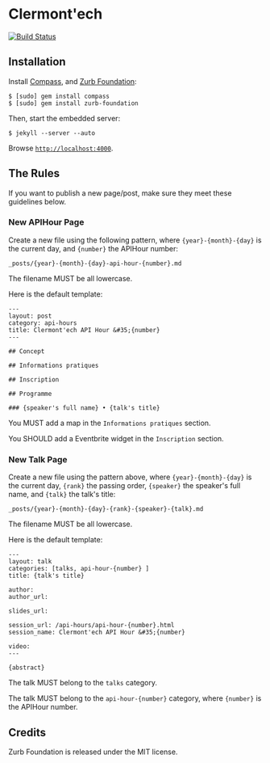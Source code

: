 Clermont'ech
============

[![Build
Status](https://travis-ci.org/clermontech/clermontech.github.com.png?branch=master)](https://travis-ci.org/clermontech/clermontech.github.com)

## Installation

Install [Compass](http://compass-style.org/), and [Zurb
Foundation](http://foundation.zurb.com/docs/sass.html):

    $ [sudo] gem install compass
    $ [sudo] gem install zurb-foundation

Then, start the embedded server:

    $ jekyll --server --auto

Browse [`http://localhost:4000`](http://localhost:4000).


## The Rules

If you want to publish a new page/post, make sure they meet these guidelines
below.

### New APIHour Page

Create a new file using the following pattern, where `{year}-{month}-{day}` is
the current day, and `{number}` the APIHour number:

    _posts/{year}-{month}-{day}-api-hour-{number}.md

The filename MUST be all lowercase.

Here is the default template:

    ---
    layout: post
    category: api-hours
    title: Clermont'ech API Hour &#35;{number}
    ---

    ## Concept

    ## Informations pratiques

    ## Inscription

    ## Programme

    ### {speaker's full name} • {talk's title}

You MUST add a map in the `Informations pratiques` section.

You SHOULD add a Eventbrite widget in the `Inscription` section.

### New Talk Page

Create a new file using the pattern above, where `{year}-{month}-{day}` is
the current day, `{rank}` the passing order, `{speaker}` the speaker's full
name, and `{talk}` the talk's title:

    _posts/{year}-{month}-{day}-{rank}-{speaker}-{talk}.md

The filename MUST be all lowercase.

Here is the default template:

    ---
    layout: talk
    categories: [talks, api-hour-{number} ]
    title: {talk's title}

    author:
    author_url:

    slides_url:

    session_url: /api-hours/api-hour-{number}.html
    session_name: Clermont'ech API Hour &#35;{number}

    video:
    ---

    {abstract}

The talk MUST belong to the `talks` category.

The talk MUST belong to the `api-hour-{number}` category, where `{number}` is
the APIHour number.


## Credits

Zurb Foundation is released under the MIT license.
